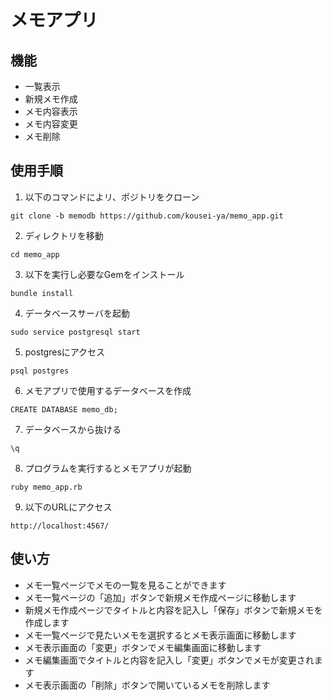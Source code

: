 # メモアプリ
## 機能
- 一覧表示
- 新規メモ作成
- メモ内容表示
- メモ内容変更
- メモ削除

## 使用手順
1. 以下のコマンドによリ、ポジトリをクローン
````
git clone -b memodb https://github.com/kousei-ya/memo_app.git
````
2. ディレクトリを移動
````
cd memo_app
````
3. 以下を実行し必要なGemをインストール
````
bundle install
````
4. データベースサーバを起動
````
sudo service postgresql start
````
5. postgresにアクセス
````
psql postgres
````
6. メモアプリで使用するデータベースを作成
````
CREATE DATABASE memo_db;
````
7. データベースから抜ける
````
\q
````
8. プログラムを実行するとメモアプリが起動
````
ruby memo_app.rb
````
9. 以下のURLにアクセス
````
http://localhost:4567/
````

## 使い方
* メモ一覧ページでメモの一覧を見ることができます
* メモ一覧ページの「追加」ボタンで新規メモ作成ページに移動します
* 新規メモ作成ページでタイトルと内容を記入し「保存」ボタンで新規メモを作成します
* メモ一覧ページで見たいメモを選択するとメモ表示画面に移動します
* メモ表示画面の「変更」ボタンでメモ編集画面に移動します
* メモ編集画面でタイトルと内容を記入し「変更」ボタンでメモが変更されます
* メモ表示画面の「削除」ボタンで開いているメモを削除します
